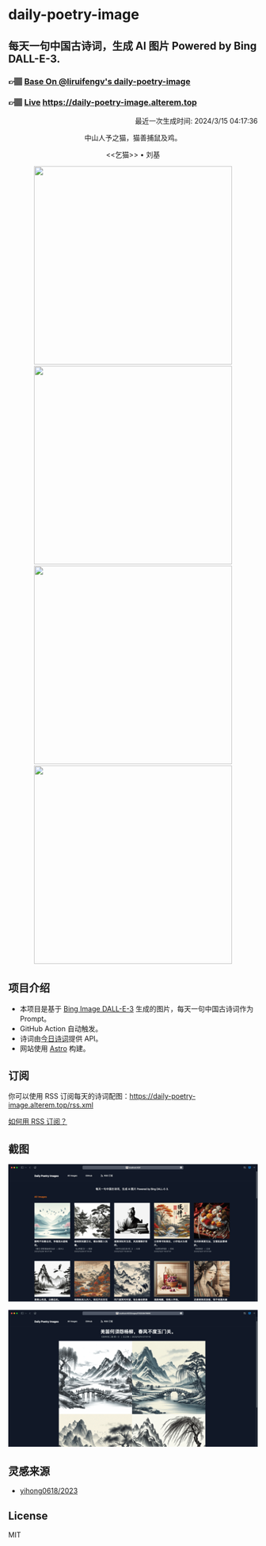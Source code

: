
# daily-poetry-image

## 每天一句中国古诗词，生成 AI 图片 Powered by Bing DALL-E-3.

### 👉🏽 [Base On @liruifengv's daily-poetry-image](https://github.com/liruifengv/daily-poetry-image)

### 👉🏽 [Live](https://daily-poetry-image.alterem.top/) https://daily-poetry-image.alterem.top

<p align="right">
  最近一次生成时间: 2024/3/15 04:17:36
</p>
<p align="center">
中山人予之猫，猫善捕鼠及鸡。
</p>
<p align="center">
<<乞猫>> • 刘基
</p>
<p align="center">
<img src="https://tse4.mm.bing.net/th/id/OIG1.B5hsqvlKnvB0jA9yB9IJ" height="400" width="400" />
<img src="https://tse1.mm.bing.net/th/id/OIG1.O70J6KFClxtNlaUPuZDi" height="400" width="400" />
<img src="https://tse1.mm.bing.net/th/id/OIG1.Kdx2NcsgVFT7ojjZTJwo" height="400" width="400" />
<img src="https://tse3.mm.bing.net/th/id/OIG1.UWDjxR5wCKtmfVk06Ddv" height="400" width="400" />
</p>

## 项目介绍

-   本项目是基于 [Bing Image DALL-E-3](https://www.bing.com/images/create) 生成的图片，每天一句中国古诗词作为 Prompt。
-   GitHub Action 自动触发。
-   诗词由[今日诗词](https://www.jinrishici.com/)提供 API。
-   网站使用 [Astro](https://astro.build) 构建。

## 订阅

你可以使用 RSS 订阅每天的诗词配图：https://daily-poetry-image.alterem.top/rss.xml

[如何用 RSS 订阅？](https://zhuanlan.zhihu.com/p/55026716)

## 截图

![图片列表](./screenshots/Snipaste_2023-12-28_21-00-26.png)

![图片详情](./screenshots/Snipaste_2023-12-28_21-00-53.png)

## 灵感来源

-   [yihong0618/2023](https://github.com/yihong0618/2023)

## License

MIT
